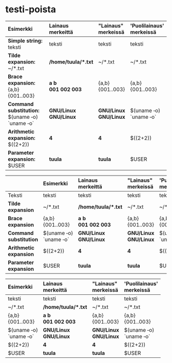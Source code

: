 # testi-poista

| Esimerkki | Lainaus <br>merkeittä | "Lainaus" <br>merkeissä | 'Puolilainaus' <br>merkeissä |
|:--- |:--- |:--- |:--- |
| **Simple string:**<br>teksti | teksti | teksti | teksti |
| **Tilde expansion:**<br>~/\*.txt | **/home/tuula/\*.txt** | ~/\*.txt | ~/\*.txt |
| **Brace expansion:**<br>{a,b}<br>{001..003} | **a b**<br>**001 002 003** | {a,b}<br>{001..003} | {a,b}<br>{001..003} |
| **Command substitution:**<br>$(uname ‑o)<br>\`uname ‑o\` | **GNU/Linux**<br>**GNU/Linux** | **GNU/Linux**<br>**GNU/Linux** | $(uname ‑o)<br>\`uname ‑o\` |
| **Arithmetic expansion:**<br>$((2+2)) | **4** | **4** | $((2+2)) |
| **Parameter expansion:**<br>$USER | **tuula** | **tuula** | $USER |

|   | Esimerkki | Lainaus <br>merkeittä | "Lainaus" <br>merkeissä | 'Puolilainaus' <br>merkeissä |
|:--- |:--- |:--- |:--- |:--- |
| Teksti | teksti | teksti | teksti | teksti |
| **Tilde expansion** | ~/\*.txt | **/home/tuula/\*.txt** | ~/\*.txt | ~/\*.txt |
| **Brace expansion** | {a,b}<br>{001..003} | **a b**<br>**001 002 003** | {a,b}<br>{001..003} | {a,b}<br>{001..003} |
| **Command substitution** | $(uname ‑o)<br>\`uname ‑o\` | **GNU/Linux**<br>**GNU/Linux** | **GNU/Linux**<br>**GNU/Linux** | $(uname ‑o)<br>\`uname ‑o\` |
| **Arithmetic expansion** | $((2+2)) | **4** | **4** | $((2+2)) |
| **Parameter expansion** | $USER | **tuula** | **tuula** | $USER |

| Esimerkki | Lainaus <br>merkeittä | "Lainaus" <br>merkeissä | 'Puolilainaus' <br>merkeissä |
|:--- |:--- |:--- |:--- |
| teksti | teksti | teksti | teksti |
| ~/\*.txt | **/home/tuula/\*.txt** | ~/\*.txt | ~/\*.txt |
| {a,b}<br>{001..003} | **a b**<br>**001 002 003** | {a,b}<br>{001..003} | {a,b}<br>{001..003} |
| $(uname ‑o)<br>\`uname ‑o\` | **GNU/Linux**<br>**GNU/Linux** | **GNU/Linux**<br>**GNU/Linux** | $(uname ‑o)<br>\`uname ‑o\` |
| $((2+2)) | **4** | **4** | $((2+2)) |
| $USER | **tuula** | **tuula** | $USER |
